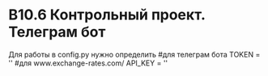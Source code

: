 <h1>B10.6 Контрольный проект. Телеграм бот</h1>
Для работы в config.py нужно определить
#для телеграм бота
TOKEN = ''
#для www.exchange-rates.com/
API_KEY = ''

